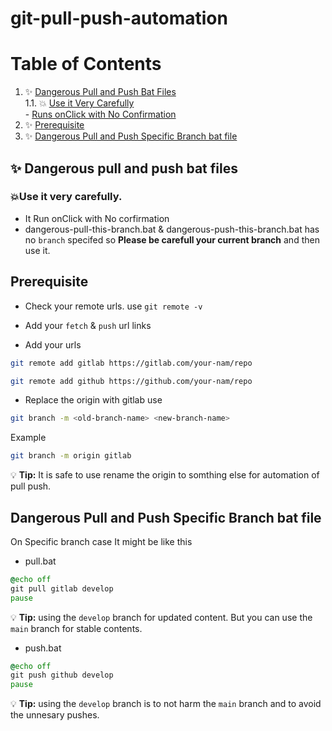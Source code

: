 # git-pull-push-automation

# Table of Contents

1. ✨ [Dangerous Pull and Push Bat Files](#dangerous-pull-and-push-bat-files)  
   1.1. 💥 [Use it Very Carefully](#use-it-very-carefully)  
       - [Runs onClick with No Confirmation](#runs-onclick-with-no-confirmation)
2. ✨ [Prerequisite](#prerequisite)  
3. ✨ [Dangerous Pull and Push Specific Branch bat file](#Dangerous-Pull-and-Push-Specific-Branch-bat-file)

## ✨ Dangerous pull and push bat files
### 💥Use it very carefully. 
- It Run onClick with No corfirmation
- dangerous-pull-this-branch.bat & dangerous-push-this-branch.bat has no `branch` specifed so **Please be carefull your current branch** and then use it.

## Prerequisite
- Check your remote urls. use `git remote -v`
    
- Add your `fetch` & `push` url links
   
- Add your urls 
~~~bash
git remote add gitlab https://gitlab.com/your-nam/repo
~~~   
~~~bash
git remote add github https://github.com/your-nam/repo
~~~ 

- Replace the origin with gitlab use
~~~bash
git branch -m <old-branch-name> <new-branch-name>
~~~
Example
~~~bash
git branch -m origin gitlab
~~~
💡 **Tip:** It is safe to use rename the origin to somthing else for automation of pull push.


## Dangerous Pull and Push Specific Branch bat file
On Specific branch case It might be like this
- pull.bat
```bat
@echo off 
git pull gitlab develop
pause
```
💡 **Tip:** using the `develop` branch for updated content. But you can use the `main` branch for stable contents.

- push.bat
```bat
@echo off 
git push github develop
pause
```

💡 **Tip:** using the `develop` branch is to not harm the `main` branch and to avoid the unnesary pushes.

